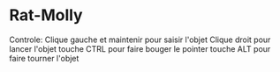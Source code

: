 # Rat-Molly

Controle:
  Clique gauche et maintenir pour saisir l'objet
  Clique droit pour lancer l'objet
  touche CTRL pour faire bouger le pointer
  touche ALT pour faire tourner l'objet
